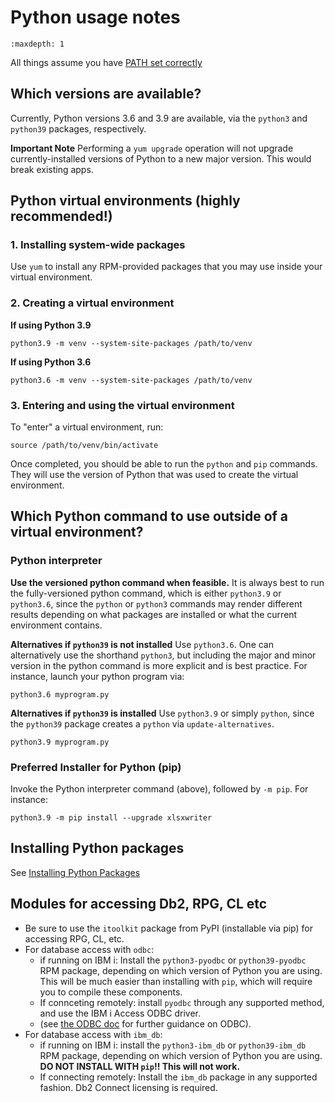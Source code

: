 # Python usage notes

```{toctree}
:maxdepth: 1
```

All things assume you have [PATH set correctly](../troubleshooting/SETTING_PATH.md)

## Which versions are available?
Currently, Python versions 3.6 and 3.9 are available, 
via the `python3` and `python39` packages, respectively.

**Important Note**
Performing a `yum upgrade` operation will not upgrade
currently-installed versions of Python to a new major
version. This would break existing apps. 

## Python virtual environments (highly recommended!)
### 1. Installing system-wide packages
Use `yum` to install any RPM-provided packages that you
may use inside your virtual environment. 

### 2. Creating a virtual environment
**If using Python 3.9**
```
python3.9 -m venv --system-site-packages /path/to/venv
```
**If using Python 3.6**
```
python3.6 -m venv --system-site-packages /path/to/venv
```
### 3. Entering and using the virtual environment
To "enter" a virtual environment, run:
```
source /path/to/venv/bin/activate
```
Once completed, you should be able to run the `python` and `pip` commands. They will use the version of Python that was used to create the virtual environment. 


## Which Python command to use outside of a virtual environment?
### Python interpreter

**Use the versioned python command when feasible.**
It is always best to run the fully-versioned python command, which is
either `python3.9` or `python3.6`, since the `python` or
`python3` commands may render different results depending
on what packages are installed or what the current environment
contains.



**Alternatives if `python39` is not installed**
Use `python3.6`. One can alternatively use the shorthand
`python3`, but including the major and minor version
in the python command is more explicit and is best practice.
For instance, launch your python program via:
```
python3.6 myprogram.py
```

**Alternatives if `python39` is installed** 
Use `python3.9` or simply `python`, since the `python39` package
creates a `python` via `update-alternatives`. 
```
python3.9 myprogram.py
```

### Preferred Installer for Python (pip)
Invoke the Python interpreter command (above), followed
by `-m pip`. For instance:
```
python3.9 -m pip install --upgrade xlsxwriter
```

## Installing Python packages
See [Installing Python Packages](INSTALLING_PYTHON_PKGS.md)

## Modules for accessing Db2, RPG, CL etc

- Be sure to use the `itoolkit` package from PyPI (installable via pip) for accessing RPG, CL, etc.
- For database access with `odbc`:
    -  if running on IBM i: Install the `python3-pyodbc` or `python39-pyodbc` RPM package, depending on which version of Python you are using. This will be much easier than installing with `pip`, which will require you to compile these components. 
    -  If connceting remotely: install `pyodbc` through any supported method, and use the IBM i Access ODBC driver.
    -  (see [the ODBC doc](../odbc/README.md) for further guidance on ODBC).
- For database access with `ibm_db`:
    -  if running on IBM i: install the `python3-ibm_db` or `python39-ibm_db` RPM package, depending on which version of Python you are using. **DO NOT INSTALL WITH `pip`!! This will not work.**
    -  If connecting remotely: Install the `ibm_db` package in any supported fashion. Db2 Connect licensing is required.

